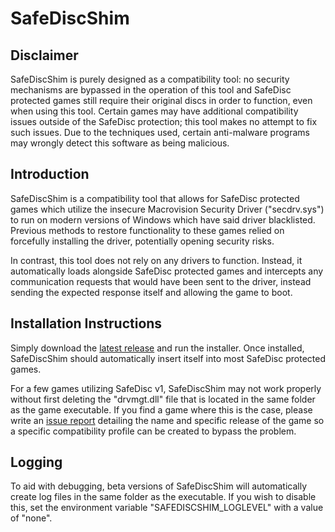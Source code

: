 # SafeDiscShim
## Disclaimer
SafeDiscShim is purely designed as a compatibility tool: no security mechanisms are bypassed in the operation of this 
tool and SafeDisc protected games still require their original discs in order to function, even when using this tool.
Certain games may have additional compatibility issues outside of the SafeDisc protection; this tool makes no attempt to
fix such issues. Due to the techniques used, certain anti-malware programs may wrongly detect this software as being
malicious.

## Introduction
SafeDiscShim is a compatibility tool that allows for SafeDisc protected games which utilize the insecure Macrovision
Security Driver ("secdrv.sys") to run on modern versions of Windows which have said driver blacklisted. Previous methods
to restore functionality to these games relied on forcefully installing the driver, potentially opening security risks.

In contrast, this tool does not rely on any drivers to function. Instead, it automatically loads alongside SafeDisc
protected games and intercepts any communication requests that would have been sent to the driver, instead sending the 
expected response itself and allowing the game to boot.

## Installation Instructions
Simply download the [latest release](https://github.com/RibShark/SafeDiscShim/releases/latest) and run the installer.
Once installed, SafeDiscShim should automatically insert itself into most SafeDisc protected games.

For a few games utilizing SafeDisc v1, SafeDiscShim may not work properly without first deleting the "drvmgt.dll" file
that is located in the same folder as the game executable. If you find a game where this is the case, please write an 
[issue report](https://github.com/RibShark/SafeDiscShim/issues) detailing the name and specific release of the game so
a specific compatibility profile can be created to bypass the problem.

## Logging
To aid with debugging, beta versions of SafeDiscShim will automatically create log files in the same folder as the 
executable. If you wish to disable this, set the environment variable "SAFEDISCSHIM_LOGLEVEL" with a value of "none".
